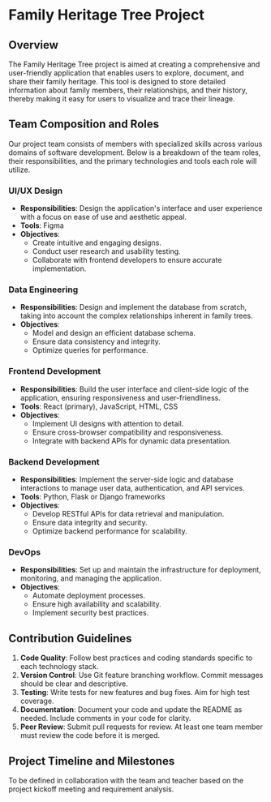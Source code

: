 # Family Heritage Tree Project

## Overview

The Family Heritage Tree project is aimed at creating a comprehensive and user-friendly application that enables users to explore, document, and share their family heritage. This tool is designed to store detailed information about family members, their relationships, and their history, thereby making it easy for users to visualize and trace their lineage.

## Team Composition and Roles

Our project team consists of members with specialized skills across various domains of software development. Below is a breakdown of the team roles, their responsibilities, and the primary technologies and tools each role will utilize.

### UI/UX Design

- **Responsibilities**: Design the application's interface and user experience with a focus on ease of use and aesthetic appeal.
- **Tools**: Figma
- **Objectives**:
  - Create intuitive and engaging designs.
  - Conduct user research and usability testing.
  - Collaborate with frontend developers to ensure accurate implementation.

### Data Engineering

- **Responsibilities**: Design and implement the database from scratch, taking into account the complex relationships inherent in family trees.
- **Objectives**:
  - Model and design an efficient database schema.
  - Ensure data consistency and integrity.
  - Optimize queries for performance.

### Frontend Development

- **Responsibilities**: Build the user interface and client-side logic of the application, ensuring responsiveness and user-friendliness.
- **Tools**: React (primary), JavaScript, HTML, CSS
- **Objectives**:
  - Implement UI designs with attention to detail.
  - Ensure cross-browser compatibility and responsiveness.
  - Integrate with backend APIs for dynamic data presentation.

### Backend Development

- **Responsibilities**: Implement the server-side logic and database interactions to manage user data, authentication, and API services.
- **Tools**: Python, Flask or Django frameworks
- **Objectives**:
  - Develop RESTful APIs for data retrieval and manipulation.
  - Ensure data integrity and security.
  - Optimize backend performance for scalability.

### DevOps

- **Responsibilities**: Set up and maintain the infrastructure for deployment, monitoring, and managing the application.
- **Objectives**:
  - Automate deployment processes.
  - Ensure high availability and scalability.
  - Implement security best practices.

## Contribution Guidelines

1. **Code Quality**: Follow best practices and coding standards specific to each technology stack.
2. **Version Control**: Use Git feature branching workflow. Commit messages should be clear and descriptive.
3. **Testing**: Write tests for new features and bug fixes. Aim for high test coverage.
4. **Documentation**: Document your code and update the README as needed. Include comments in your code for clarity.
5. **Peer Review**: Submit pull requests for review. At least one team member must review the code before it is merged.

## Project Timeline and Milestones

To be defined in collaboration with the team and teacher based on the project kickoff meeting and requirement analysis.
